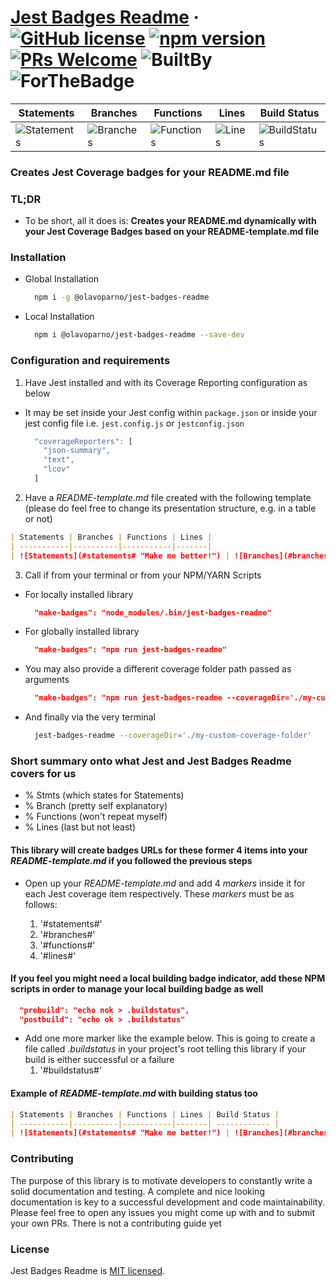 # [Jest Badges Readme](https://www.npmjs.com/package/@olavoparno/jest-badges-readme) &middot; [![GitHub license](https://img.shields.io/badge/license-MIT-blue.svg)](https://github.com/olavoparno/jest-badges-readme/blob/master/LICENSE) [![npm version](https://img.shields.io/npm/v/@olavoparno/jest-badges-readme.svg?style=flat)](https://www.npmjs.com/package/@olavoparno/jest-badges-readme) [![PRs Welcome](https://img.shields.io/badge/PRs-welcome-brightgreen.svg)]() ![BuiltBy](https://img.shields.io/badge/TypeScript-Lovers-black.svg "img.shields.io") ![ForTheBadge](https://img.shields.io/badge/Using-Badges-red.svg "ForTheBadge")

| Statements | Branches | Functions | Lines | Build Status |
| -----------|----------|-----------|-------| ------------ |
| ![Statements](#statements# "Make me better!") | ![Branches](#branches# "Make me better!") | ![Functions](#functions# "Make me better!") | ![Lines](#lines# "Make me better!") | ![BuildStatus](#buildstatus# "Building Status") |
### Creates Jest Coverage badges for your README.md file

### TL;DR

- To be short, all it does is: **Creates your README.md dynamically with your Jest Coverage Badges based on your README-template.md file**

### Installation

- Global Installation
  ```bash
    npm i -g @olavoparno/jest-badges-readme
  ```

- Local Installation
  ```bash
    npm i @olavoparno/jest-badges-readme --save-dev
  ```

### Configuration and requirements

  1. Have Jest installed and with its Coverage Reporting configuration as below
  
  - It may be set inside your Jest config within `package.json` or inside your jest config file i.e. `jest.config.js` or `jestconfig.json`

    ```js
      "coverageReporters": [
        "json-summary",
        "text",
        "lcov"
      ]
    ```
  
  2. Have a _*README-template.md*_ file created with the following template (please do feel free to change its presentation structure, e.g. in a table or not)

  ```md
  | Statements | Branches | Functions | Lines |
  | -----------|----------|-----------|-------|
  | ![Statements](#statements# "Make me better!") | ![Branches](#branches# "Make me better!") | ![Functions](#functions# "Make me better!") | ![Lines](#lines# "Make me better!") |
  ```

  3. Call if from your terminal or from your NPM/YARN Scripts
 
  - For locally installed library

    ```json
      "make-badges": "node_modules/.bin/jest-badges-readme"
    ```

  - For globally installed library

    ```json
      "make-badges": "npm run jest-badges-readme"
    ```

  - You may also provide a different coverage folder path passed as arguments

    ```json
      "make-badges": "npm run jest-badges-readme --coverageDir='./my-custom-coverage-folder'"
    ```

  - And finally via the very terminal

    ```bash
      jest-badges-readme --coverageDir='./my-custom-coverage-folder'
    ```

### Short summary onto what Jest and Jest Badges Readme covers for us

  - % Stmts (which states for Statements)
  - % Branch (pretty self explanatory)
  - % Functions (won't repeat myself)
  - % Lines (last but not least)

#### This library will create badges URLs for these former 4 items into your _*README-template.md*_ if you followed the previous steps

  - Open up your _*README-template.md*_ and add 4 _*markers*_ inside it for each Jest coverage item respectively. These _*markers*_ must be as follows:

    1. '#statements#'
    2. '#branches#'
    3. '#functions#'
    4. '#lines#'

#### If you feel you might need a local building badge indicator, add these NPM scripts in order to manage your local building badge as well

  ```json
    "prebuild": "echo nok > .buildstatus",
    "postbuild": "echo ok > .buildstatus"
  ```

  - Add one more marker like the example below. This is going to create a file called _*.buildstatus*_ in your project's root telling this library if your build is either successful or a failure
    1. '#buildstatus#'
  
#### Example of _*README-template.md*_ with building status too

  ```md
  | Statements | Branches | Functions | Lines | Build Status |
  | -----------|----------|-----------|-------| ------------ |
  | ![Statements](#statements# "Make me better!") | ![Branches](#branches# "Make me better!") | ![Functions](#functions# "Make me better!") | ![Lines](#lines# "Make me better!") | ![BuildStatus](#buildstatus# "Building Status") |
  ```

### Contributing

The purpose of this library is to motivate developers to constantly write a solid documentation and testing. A complete and nice looking documentation is key to a successful development and code maintainability.
Please feel free to open any issues you might come up with and to submit your own PRs. There is not a contributing guide yet

### License

Jest Badges Readme is [MIT licensed](./LICENSE).


  